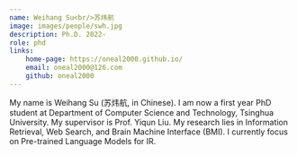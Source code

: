 ```yaml
---
name: Weihang Su<br/>苏炜航
image: images/people/swh.jpg 
description: Ph.D. 2022- 
role: phd 
links: 
    home-page: https://oneal2000.github.io/ 
    email: oneal2000@126.com 
    github: oneal2000 
--- 
```


My name is Weihang Su (苏炜航, in Chinese). I am now a first year PhD student at Department of Computer Science and Technology, Tsinghua University. My supervisor is Prof. Yiqun Liu. My research lies in Information Retrieval, Web Search, and Brain Machine Interface (BMI). I currently focus on Pre-trained Language Models for IR.